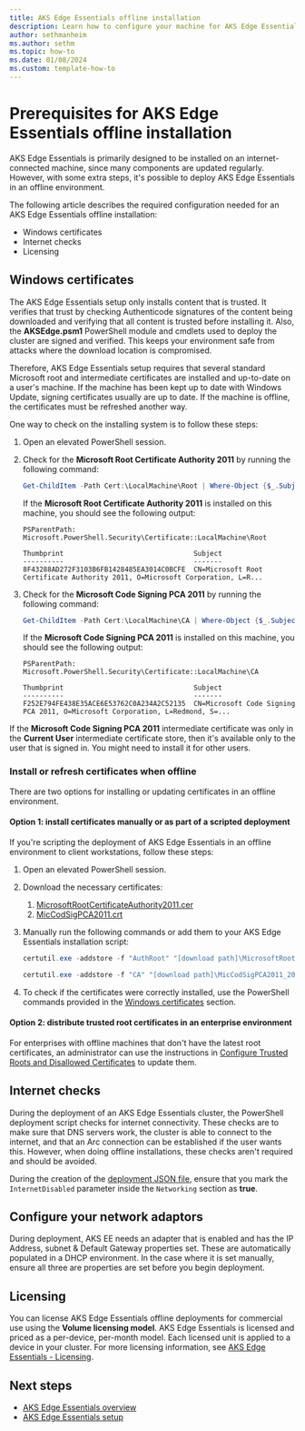 ```yaml
---
title: AKS Edge Essentials offline installation
description: Learn how to configure your machine for AKS Edge Essentials offline installation.
author: sethmanheim
ms.author: sethm
ms.topic: how-to
ms.date: 01/08/2024
ms.custom: template-how-to
---
```


# Prerequisites for AKS Edge Essentials offline installation

AKS Edge Essentials is primarily designed to be installed on an internet-connected machine, since many components are updated regularly. However, with some extra steps, it's possible to deploy AKS Edge Essentials in an offline environment.

The following article describes the required configuration needed for an AKS Edge Essentials offline installation:

- Windows certificates
- Internet checks
- Licensing

## Windows certificates

The AKS Edge Essentials setup only installs content that is trusted. It verifies that trust by checking Authenticode signatures of the content being downloaded and verifying that all content is trusted before installing it. Also, the **AKSEdge.psm1** PowerShell module and cmdlets used to deploy the cluster are signed and verified. This keeps your environment safe from attacks where the download location is compromised.

Therefore, AKS Edge Essentials setup requires that several standard Microsoft root and intermediate certificates are installed and up-to-date on a user's machine. If the machine has been kept up to date with Windows Update, signing certificates usually are up to date. If the machine is offline, the certificates must be refreshed another way.

One way to check on the installing system is to follow these steps:

1. Open an elevated PowerShell session.

1. Check for the **Microsoft Root Certificate Authority 2011** by running the following command:

   ```powershell
   Get-ChildItem -Path Cert:\LocalMachine\Root | Where-Object {$_.Subject -like "CN=Microsoft Root Certificate Authority 2011*"}
   ```

   If the **Microsoft Root Certificate Authority 2011** is installed on this machine, you should see the following output:

   ```output
   PSParentPath: Microsoft.PowerShell.Security\Certificate::LocalMachine\Root

   Thumbprint                                Subject
   ----------                                -------
   8F43288AD272F3103B6FB1428485EA3014C0BCFE  CN=Microsoft Root Certificate Authority 2011, O=Microsoft Corporation, L=R...
   ```

1. Check for the **Microsoft Code Signing PCA 2011** by running the following command:

   ```powershell
   Get-ChildItem -Path Cert:\LocalMachine\CA | Where-Object {$_.Subject -like "CN=Microsoft Code Signing PCA 2011*"}
   ```

   If the **Microsoft Code Signing PCA 2011** is installed on this machine, you should see the following output:

   ```output
   PSParentPath: Microsoft.PowerShell.Security\Certificate::LocalMachine\CA

   Thumbprint                                Subject
   ----------                                -------
   F252E794FE438E35ACE6E53762C0A234A2C52135  CN=Microsoft Code Signing PCA 2011, O=Microsoft Corporation, L=Redmond, S=...
   ```

  If the **Microsoft Code Signing PCA 2011** intermediate certificate was only in the **Current User** intermediate certificate store, then it's available only to the user that is signed in. You might need to install it for other users.

### Install or refresh certificates when offline

There are two options for installing or updating certificates in an offline environment.

#### Option 1: install certificates manually or as part of a scripted deployment

If you're scripting the deployment of AKS Edge Essentials in an offline environment to client workstations, follow these steps:

1. Open an elevated PowerShell session.

1. Download the necessary certificates:

   1. [MicrosoftRootCertificateAuthority2011.cer](https://download.microsoft.com/download/2/4/8/248D8A62-FCCD-475C-85E7-6ED59520FC0F/MicrosoftRootCertificateAuthority2011.cer)
   1. [MicCodSigPCA2011.crt](https://www.microsoft.com/pkiops/certs/MicCodSigPCA2011_2011-07-08.crt)

1. Manually run the following commands or add them to your AKS Edge Essentials installation script:

    ```powershell
    certutil.exe -addstore -f "AuthRoot" "[download path]\MicrosoftRootCertificateAuthority2011.cer"

    certutil.exe -addstore -f "CA" "[download path]\MicCodSigPCA2011_2011-07-08.crt"
    ```

1. To check if the certificates were correctly installed, use the PowerShell commands provided in the [Windows certificates](#windows-certificates) section.

#### Option 2: distribute trusted root certificates in an enterprise environment

For enterprises with offline machines that don't have the latest root certificates, an administrator can use the instructions in [Configure Trusted Roots and Disallowed Certificates](/previous-versions/windows/it-pro/windows-server-2012-R2-and-2012/dn265983(v=ws.11)) to update them.

## Internet checks

During the deployment of an AKS Edge Essentials cluster, the PowerShell deployment script checks for internet connectivity. These checks are to make sure that DNS servers work, the cluster is able to connect to the internet, and that an Arc connection can be established if the user wants this. However, when doing offline installations, these checks aren't required and should be avoided.

During the creation of the [deployment JSON file](./aks-edge-howto-setup-machine.md), ensure that you mark the `InternetDisabled` parameter inside the `Networking` section as **true**.

## Configure your network adaptors

During deployment, AKS EE needs an adapter that is enabled and has the IP Address, subnet & Default Gateway properties set. These are automatically populated in a DHCP environment. In the case where it is set manually, ensure all three are properties are set before you begin deployment.

## Licensing

You can license AKS Edge Essentials offline deployments for commercial use using the **Volume licensing model**. AKS Edge Essentials is licensed and priced as a per-device, per-month model. Each licensed unit is applied to a device in your cluster. For more licensing information, see [AKS Edge Essentials - Licensing](aks-edge-licensing.md).

## Next steps

- [AKS Edge Essentials overview](aks-edge-overview.md)
- [AKS Edge Essentials setup](aks-edge-howto-setup-machine.md)

